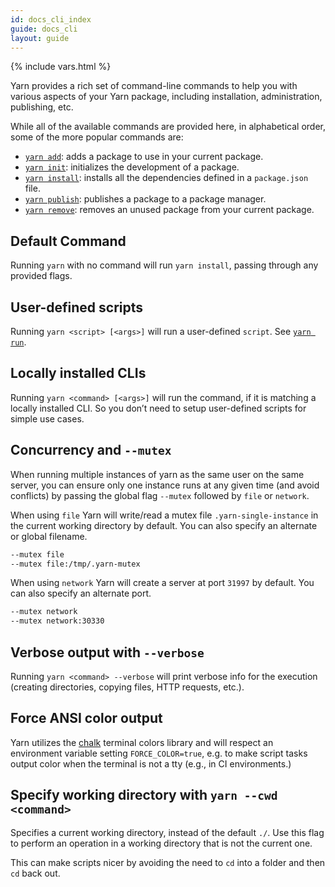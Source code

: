 ```yaml
---
id: docs_cli_index
guide: docs_cli
layout: guide
---
```


{% include vars.html %}

Yarn provides a rich set of command-line commands to help you with various aspects of your Yarn package, including installation, administration, publishing, etc.

While all of the available commands are provided here, in alphabetical order, some of the more popular commands are:

- [`yarn add`]({{url_base}}/docs/cli/add): adds a package to use in your current package.
- [`yarn init`]({{url_base}}/docs/cli/init): initializes the development of a package.
- [`yarn install`]({{url_base}}/docs/cli/install): installs all the dependencies defined in a `package.json` file.
- [`yarn publish`]({{url_base}}/docs/cli/publish): publishes a package to a package manager.
- [`yarn remove`]({{url_base}}/docs/cli/remove): removes an unused package from your current package.

## Default Command <a class="toc" id="toc-default-command" href="#toc-default-command"></a>

Running `yarn` with no command will run `yarn install`, passing through any provided flags.

## User-defined scripts <a class="toc" id="toc-user-defined-scripts" href="#toc-user-defined-scripts"></a>

Running `yarn <script> [<args>]` will run a user-defined `script`. See [`yarn run`]({{url_base}}/docs/cli/run).

## Locally installed CLIs <a class="toc" id="locally-installed-clis" href="#locally-installed-clis"></a>

Running `yarn <command> [<args>]` will run the command, if it is matching a locally installed CLI. So you don’t need to setup user-defined scripts for simple use cases.

## Concurrency and `--mutex` <a class="toc" id="toc-concurrency-and-mutex" href="#toc-concurrency-and-mutex"></a>

When running multiple instances of yarn as the same user on the same server,
you can ensure only one instance runs at any given time (and avoid conflicts)
by passing the global flag `--mutex` followed by `file` or `network`.

When using `file` Yarn will write/read a mutex file `.yarn-single-instance` in
the current working directory by default. You can also specify an alternate or
global filename.

```sh
--mutex file
--mutex file:/tmp/.yarn-mutex
```

When using `network` Yarn will create a server at port `31997` by default. You
can also specify an alternate port.

```sh
--mutex network
--mutex network:30330
```

## Verbose output with `--verbose` <a class="toc" id="toc-verbose" href="#toc-verbose"></a>

Running `yarn <command> --verbose` will print verbose info for the execution (creating directories, copying files, HTTP requests, etc.).

## Force ANSI color output

Yarn utilizes the [chalk](https://github.com/chalk/chalk) terminal colors library and will respect an environment variable setting `FORCE_COLOR=true`, e.g. to make script tasks output color when the terminal is not a tty (e.g., in CI environments.)

## Specify working directory with `yarn --cwd <command>` <a class="toc" id="toc-cwd" href="#toc-cwd"></a>

Specifies a current working directory, instead of the default `./`. Use this flag to perform an operation in a working directory that is not the current one.

This can make scripts nicer by avoiding the need to `cd` into a folder and then `cd` back out.
